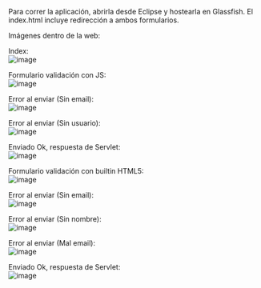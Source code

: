 Para correr la aplicación, abrirla desde Eclipse y hostearla en Glassfish. 
El index.html incluye redirección a ambos formularios. 

Imágenes dentro de la web:  

Index: \
![image](https://github.com/jsc1013/SistemasDistribuidosSesion08/assets/118318415/605cfcc9-6a24-4fb9-b4f6-71ee0c314f80)

Formulario validación con JS: \
![image](https://github.com/jsc1013/SistemasDistribuidosSesion08/assets/118318415/ea69d80f-20a0-4f23-9088-c815f40eb32a)

Error al enviar (Sin email): \
![image](https://github.com/jsc1013/SistemasDistribuidosSesion08/assets/118318415/c91ad3f7-1329-47ce-8c93-bb802a75128f)

Error al enviar (Sin usuario): \
![image](https://github.com/jsc1013/SistemasDistribuidosSesion08/assets/118318415/e729b256-cc2d-43fe-a723-3222de882759)

Enviado Ok, respuesta de Servlet: \
![image](https://github.com/jsc1013/SistemasDistribuidosSesion08/assets/118318415/d86cf585-cb40-46f8-a47d-9ad410a683e8)

Formulario validación con builtin HTML5: \
![image](https://github.com/jsc1013/SistemasDistribuidosSesion08/assets/118318415/8c589d17-9092-44de-9757-d8f450428eee)

Error al enviar (Sin email): \
![image](https://github.com/jsc1013/SistemasDistribuidosSesion08/assets/118318415/e3436579-4627-480e-b397-6677f2287213)

Error al enviar (Sin nombre): \
![image](https://github.com/jsc1013/SistemasDistribuidosSesion08/assets/118318415/2375d2c3-4df1-45f3-9d55-1c107ce18052)

Error al enviar (Mal email): \
![image](https://github.com/jsc1013/SistemasDistribuidosSesion08/assets/118318415/ed45a526-0c14-4026-be07-ea5bdb51852c)

Enviado Ok, respuesta de Servlet: \
![image](https://github.com/jsc1013/SistemasDistribuidosSesion08/assets/118318415/5b4e6292-f7da-4ad9-aaab-652181ad944a)
